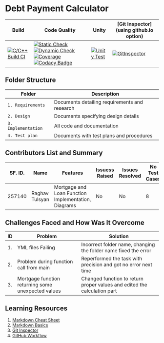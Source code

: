 # Debt Payment Calculator

| Build                                                                                       | Code Quality | Unity | [Git Inspector](using github.io option) |
|---------------------------------------------------------------------------------------------|--------------|-------|-----------------------------------------|
| [![C/C++ Build CI](https://github.com/RaghavTulsyan/LTTS_StepIn_MiniProject_257140/actions/workflows/c-cpp.yml/badge.svg)](https://github.com/RaghavTulsyan/LTTS_StepIn_MiniProject_257140/actions/workflows/c-cpp.yml) | [![Static Check](https://github.com/RaghavTulsyan/LTTS_StepIn_MiniProject_257140/actions/workflows/cppcheck.yml/badge.svg)](  https://github.com/RaghavTulsyan/LTTS_StepIn_MiniProject_257140/actions/workflows/cppcheck.yml)[![Dynamic Check](https://github.com/RaghavTulsyan/LTTS_StepIn_MiniProject_257140/blob/main/.github/workflows/dynamic_quality/badge.svg)](  https://github.com/RaghavTulsyan/LTTS_StepIn_MiniProject_257140/blob/main/.github/workflows/dynamic_quality)[![Coverage](https://github.com/RaghavTulsyan/LTTS_StepIn_MiniProject_257140/actions/workflows/coverage.yml/badge.svg)](  https://github.com/RaghavTulsyan/LTTS_StepIn_MiniProject_257140/actions/workflows/coverage.yml) [![Codacy Badge](https://app.codacy.com/project/badge/Grade/3f42a3e0abe44ed3ae990cde0a9c44cc)](https://www.codacy.com/gh/RaghavTulsyan/LTTS_StepIn_MiniProject_257140/dashboard?utm_source=github.com&amp;utm_medium=referral&amp;utm_content=RaghavTulsyan/LTTS_StepIn_MiniProject_257140&amp;utm_campaign=Badge_Grade)     | [![Unity Test](https://github.com/RaghavTulsyan/LTTS_StepIn_MiniProject_257140/actions/workflows/unity.yml/badge.svg)](https://github.com/RaghavTulsyan/LTTS_StepIn_MiniProject_257140/actions/workflows/unity.yml)       |[![GitInspector](https://github.com/RaghavTulsyan/LTTS_StepIn_MiniProject_257140/actions/workflows/gitinspector.yml/badge.svg)](https://github.com/RaghavTulsyan/LTTS_StepIn_MiniProject_257140/actions/workflows/gitinspector.yml)                                         |

## Folder Structure
Folder              | Description
------------------- | -----------------------------------------
`1. Requirements`   | Documents detailing requirements and research
`2. Design`         | Documents specifying design details
`3. Implementation` | All code and documentation
`4. Test plan`      | Documents with test plans and procedures


## Contributors List and Summary

SF. ID. |  Name   |    Features    | Issuess Raised |Issues Resolved|No Test Cases|Test Case Pass
--------|---------|----------------|----------------|---------------|-------------|--------------
257140  | Raghav Tulsyan | Mortgage and Loan Function Implementation, Diagrams    |  No    |  No   | 8   | 8       

## Challenges Faced and How Was It Overcome

| ID | Problem                                     | Solution                                                      |
|----|---------------------------------------------|---------------------------------------------------------------|
| 1. | YML files Failing                     | Incorrect folder name, changing the folder name fixed the error |
| 2. | Problem during function call from main | Reperformed the task with precision and got no error next time                          |
| 3. | Mortgage function returning some unexpected values | Changed function to return proper values and edited the calculation part |

## Learning Resources
1. [Markdown Cheat Sheet](https://github.com/adam-p/markdown-here/wiki/Markdown-Cheatsheet)
2. [Markdown Basics](https://guides.github.com/features/mastering-markdown/)
3. [Git Inspector](https://github.com/ejwa/gitinspector.git)
4. [GitHub Workflow](https://docs.github.com/en/actions/learn-github-action)
